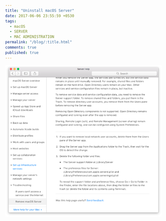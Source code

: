 ```yaml
---
title: "Uninstall macOS Server"
date: 2017-06-06 23:55:59 +0530
tags:
  - macOS
  - SERVER
  - MAC ADMINISTRATION
permalink: "/blog/:title.html"
comments: true
published: true
---
```


![1.png](/assets/images/blog-posts-images/2017/uninstall-macos-server/1.png)
